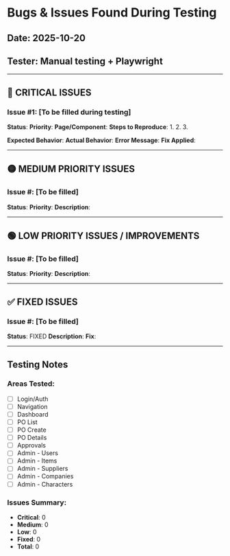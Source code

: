# Bugs & Issues Found During Testing

## Date: 2025-10-20
## Tester: Manual testing + Playwright

---

## 🔴 CRITICAL ISSUES

### Issue #1: [To be filled during testing]
**Status**:
**Priority**:
**Page/Component**:
**Steps to Reproduce**:
1.
2.
3.

**Expected Behavior**:
**Actual Behavior**:
**Error Message**:
**Fix Applied**:

---

## 🟡 MEDIUM PRIORITY ISSUES

### Issue #: [To be filled]
**Status**:
**Priority**:
**Description**:

---

## 🟢 LOW PRIORITY ISSUES / IMPROVEMENTS

### Issue #: [To be filled]
**Status**:
**Priority**:
**Description**:

---

## ✅ FIXED ISSUES

### Issue #: [To be filled]
**Status**: FIXED
**Description**:
**Fix**:

---

## Testing Notes

### Areas Tested:
- [ ] Login/Auth
- [ ] Navigation
- [ ] Dashboard
- [ ] PO List
- [ ] PO Create
- [ ] PO Details
- [ ] Approvals
- [ ] Admin - Users
- [ ] Admin - Items
- [ ] Admin - Suppliers
- [ ] Admin - Companies
- [ ] Admin - Characters

### Issues Summary:
- **Critical**: 0
- **Medium**: 0
- **Low**: 0
- **Fixed**: 0
- **Total**: 0
